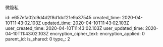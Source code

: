 微隐私

id: e657efa02c9d4d2f8d1dcf21e9a37545
created_time: 2020-04-10T11:43:02.103Z
updated_time: 2020-04-10T11:43:02.103Z
user_created_time: 2020-04-10T11:43:02.103Z
user_updated_time: 2020-04-10T11:43:02.103Z
encryption_cipher_text: 
encryption_applied: 0
parent_id: 
is_shared: 0
type_: 2